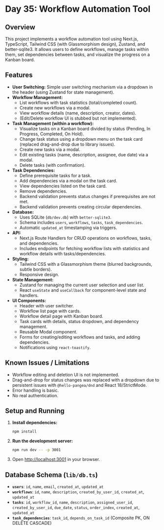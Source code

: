 # Day 35: Workflow Automation Tool

## Overview

This project implements a workflow automation tool using Next.js, TypeScript, Tailwind CSS (with Glassmorphism design), Zustand, and better-sqlite3. It allows users to define workflows, manage tasks within them, set dependencies between tasks, and visualize the progress on a Kanban board.

## Features

-   **User Switching:** Simple user switching mechanism via a dropdown in the header (using Zustand for state management).
-   **Workflow Management:**
    -   List workflows with task statistics (total/completed count).
    -   Create new workflows via a modal.
    -   View workflow details (name, description, creator, dates).
    -   (Edit/Delete workflow UI is stubbed but not implemented).
-   **Task Management (within a workflow):**
    -   Visualize tasks on a Kanban board divided by status (Pending, In Progress, Completed, On Hold).
    -   Change task status using a dropdown menu on the task card (replaced drag-and-drop due to library issues).
    -   Create new tasks via a modal.
    -   Edit existing tasks (name, description, assignee, due date) via a modal.
    -   Delete tasks (with confirmation).
-   **Task Dependencies:**
    -   Define prerequisite tasks for a task.
    -   Add dependencies via a modal on the task card.
    -   View dependencies listed on the task card.
    -   Remove dependencies.
    -   Backend validation prevents status changes if prerequisites are not met.
    -   Backend validation prevents creating circular dependencies.
-   **Database:**
    -   Uses SQLite (`db/dev.db`) with `better-sqlite3`.
    -   Schema includes `users`, `workflows`, `tasks`, `task_dependencies`.
    -   Automatic `updated_at` timestamping via triggers.
-   **API:**
    -   Next.js Route Handlers for CRUD operations on workflows, tasks, and dependencies.
    -   Includes endpoints for fetching workflow lists with statistics and workflow details with tasks/dependencies.
-   **Styling:**
    -   Tailwind CSS with a Glassmorphism theme (blurred backgrounds, subtle borders).
    -   Responsive design.
-   **State Management:**
    -   Zustand for managing the current user selection and user list.
    -   React `useState` and `useCallback` for component-level state and handlers.
-   **UI Components:**
    -   Header with user switcher.
    -   Workflow list page with cards.
    -   Workflow detail page with Kanban board.
    -   Task cards with details, status dropdown, and dependency management.
    -   Reusable Modal component.
    -   Forms for creating/editing workflows and tasks, and adding dependencies.
    -   Notifications using `react-toastify`.

## Known Issues / Limitations

-   Workflow editing and deletion UI is not implemented.
-   Drag-and-drop for status changes was replaced with a dropdown due to persistent issues with `@hello-pangea/dnd` and React 18/StrictMode.
-   Error handling is basic.
-   No real authentication.

## Setup and Running

1.  **Install dependencies:**
    ```bash
    npm install
    ```
2.  **Run the development server:**
    ```bash
    npm run dev -- -p 3001
    ```
3.  Open [http://localhost:3001](http://localhost:3001) in your browser.

## Database Schema (`lib/db.ts`)

-   **`users`**: `id`, `name`, `email`, `created_at`, `updated_at`
-   **`workflows`**: `id`, `name`, `description`, `created_by_user_id`, `created_at`, `updated_at`
-   **`tasks`**: `id`, `workflow_id`, `name`, `description`, `assigned_user_id`, `created_by_user_id`, `due_date`, `status`, `order_index`, `created_at`, `updated_at`
-   **`task_dependencies`**: `task_id`, `depends_on_task_id` (Composite PK, ON DELETE CASCADE)
